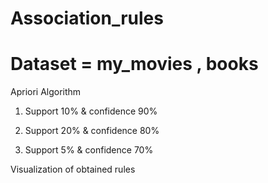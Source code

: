 # Association_rules

# Dataset = my_movies , books

Apriori Algorithm
1. Support 10% & confidence 90%

2. Support 20% & confidence 80%

3. Support 5% & confidence 70%

Visualization of obtained rules

